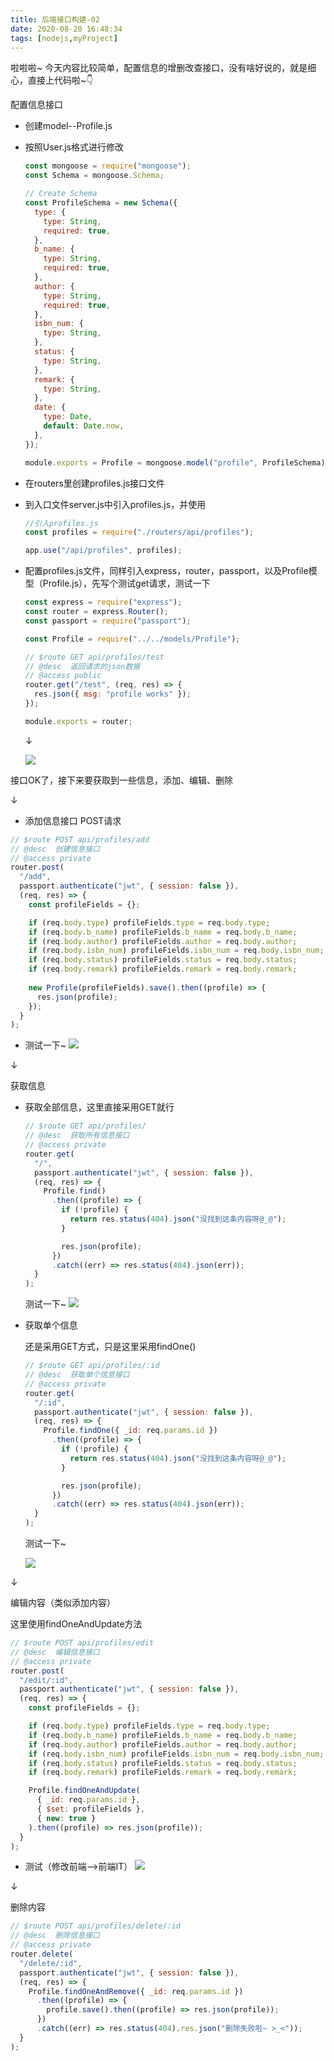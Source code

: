 ```yaml
---
title: 后端接口构建-02
date: 2020-08-20 16:48:34
tags: [nodejs,myProject]
---
```

啦啦啦~
今天内容比较简单，配置信息的增删改查接口，没有啥好说的，就是细心，直接上代码啦~👇

配置信息接口

- 创建model--Profile.js

- 按照User.js格式进行修改

  ```js
  const mongoose = require("mongoose");
  const Schema = mongoose.Schema;
  
  // Create Schema
  const ProfileSchema = new Schema({
    type: {
      type: String,
      required: true,
    },
    b_name: {
      type: String,
      required: true,
    },
    author: {
      type: String,
      required: true,
    },
    isbn_num: {
      type: String,
    },
    status: {
      type: String,
    },
    remark: {
      type: String,
    },
    date: {
      type: Date,
      default: Date.now,
    },
  });
  
  module.exports = Profile = mongoose.model("profile", ProfileSchema);
  ```

- 在routers里创建profiles.js接口文件

- 到入口文件server.js中引入profiles.js，并使用

  ```js
  //引入profiles.js
  const profiles = require("./routers/api/profiles");
  
  app.use("/api/profiles", profiles);
  ```

- 配置profiles.js文件，同样引入express，router，passport，以及Profile模型（Profile.js），先写个测试get请求，测试一下

  ```js
  const express = require("express");
  const router = express.Router();
  const passport = require("passport");
  
  const Profile = require("../../models/Profile");
  
  // $route GET api/profiles/test
  // @desc  返回请求的json数据
  // @access public
  router.get("/test", (req, res) => {
    res.json({ msg: "profile works" });
  });
  
  module.exports = router;
  ```

  ↓

  ![](https://tva1.sinaimg.cn/large/007S8ZIlly1ghxaamvf3vj30ek0c7jrp.jpg)



接口OK了，接下来要获取到一些信息，添加、编辑、删除

↓

- 添加信息接口 POST请求

```js
// $route POST api/profiles/add
// @desc  创建信息接口
// @access private
router.post(
  "/add",
  passport.authenticate("jwt", { session: false }),
  (req, res) => {
    const profileFields = {};

    if (req.body.type) profileFields.type = req.body.type;
    if (req.body.b_name) profileFields.b_name = req.body.b_name;
    if (req.body.author) profileFields.author = req.body.author;
    if (req.body.isbn_num) profileFields.isbn_num = req.body.isbn_num;
    if (req.body.status) profileFields.status = req.body.status;
    if (req.body.remark) profileFields.remark = req.body.remark;
    
    new Profile(profileFields).save().then((profile) => {
      res.json(profile);
    });
  }
);
```

- 测试一下~
  ![](https://tva1.sinaimg.cn/large/007S8ZIlly1ghxc514z5ij30k70ey75i.jpg)

↓

获取信息

- 获取全部信息，这里直接采用GET就行

  ```js
  // $route GET api/profiles/
  // @desc  获取所有信息接口
  // @access private
  router.get(
    "/",
    passport.authenticate("jwt", { session: false }),
    (req, res) => {
      Profile.find()
        .then((profile) => {
          if (!profile) {
            return res.status(404).json("没找到这条内容呀@_@");
          }
  
          res.json(profile);
        })
        .catch((err) => res.status(404).json(err));
    }
  );
  ```

  测试一下~
  ![](https://tva1.sinaimg.cn/large/007S8ZIlly1ghxcmar20zj30i60hmwfw.jpg)

- 获取单个信息

  还是采用GET方式，只是这里采用findOne()

  ```js
  // $route GET api/profiles/:id
  // @desc  获取单个信息接口
  // @access private
  router.get(
    "/:id",
    passport.authenticate("jwt", { session: false }),
    (req, res) => {
      Profile.findOne({ _id: req.params.id })
        .then((profile) => {
          if (!profile) {
            return res.status(404).json("没找到这条内容呀@_@");
          }
  
          res.json(profile);
        })
        .catch((err) => res.status(404).json(err));
    }
  );
  ```

  测试一下~

  ![](https://tva1.sinaimg.cn/large/007S8ZIlly1ghxcsrrxadj30hf0g0q4a.jpg)



↓

编辑内容（类似添加内容）

这里使用findOneAndUpdate方法

```js
// $route POST api/profiles/edit
// @desc  编辑信息接口
// @access private
router.post(
  "/edit/:id",
  passport.authenticate("jwt", { session: false }),
  (req, res) => {
    const profileFields = {};

    if (req.body.type) profileFields.type = req.body.type;
    if (req.body.b_name) profileFields.b_name = req.body.b_name;
    if (req.body.author) profileFields.author = req.body.author;
    if (req.body.isbn_num) profileFields.isbn_num = req.body.isbn_num;
    if (req.body.status) profileFields.status = req.body.status;
    if (req.body.remark) profileFields.remark = req.body.remark;

    Profile.findOneAndUpdate(
      { _id: req.params.id },
      { $set: profileFields },
      { new: true }
    ).then((profile) => res.json(profile));
  }
);
```



- 测试（修改前端-->前端IT）
  ![](https://tva1.sinaimg.cn/large/007S8ZIlly1ghxd1awbzxj30gb0e875g.jpg)

↓

删除内容

```js
// $route POST api/profiles/delete/:id
// @desc  删除信息接口
// @access private
router.delete(
  "/delete/:id",
  passport.authenticate("jwt", { session: false }),
  (req, res) => {
    Profile.findOneAndRemove({ _id: req.params.id })
      .then((profile) => {
        profile.save().then((profile) => res.json(profile));
      })
      .catch((err) => res.status(404).res.json("删除失败啦~ >_<"));
  }
);
```




